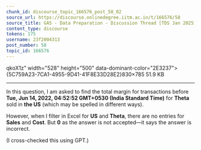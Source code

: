 ```yaml
---
chunk_id: discourse_topic_166576_post_58_02
source_url: https://discourse.onlinedegree.iitm.ac.in/t/166576/58
source_title: GA5 - Data Preparation - Discussion Thread [TDS Jan 2025]
content_type: discourse
tokens: 175
username: 23f2004313
post_number: 58
topic_id: 166576
---
```


qkoX1z" width="528" height="500" data-dominant-color="2E3237">{5C759A23-7CA1-4955-9D41-41F8E33D28E2}830×785 51.9 KB

---

In this question, I am asked to find the total margin for transactions before **Tue, Jun 14, 2022, 04:52:52 GMT+0530 (India Standard Time)** for **Theta** sold in **the US** (which may be spelled in different ways).

However, when I filter in Excel for **US** and **Theta**, there are no entries for **Sales** and **Cost**. But **0** as the answer is not accepted—it says the answer is incorrect.

(I cross-checked this using GPT.)
